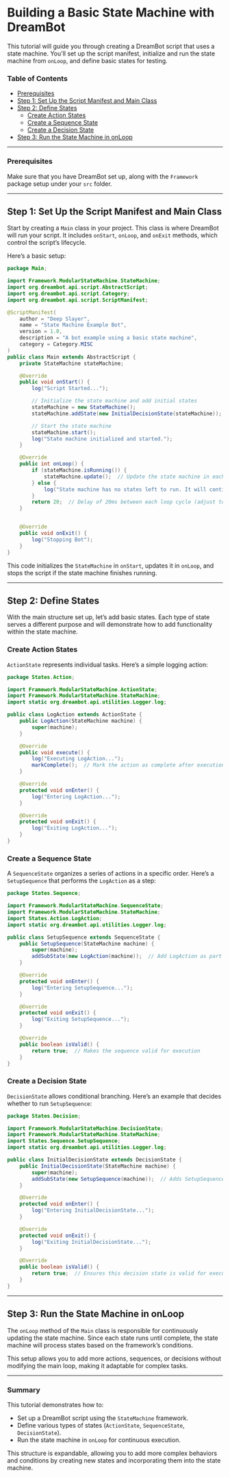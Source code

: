 # Building a Basic State Machine with DreamBot

This tutorial will guide you through creating a DreamBot script that uses a state machine. You'll set up the script manifest, initialize and run the state machine from `onLoop`, and define basic states for testing.

### Table of Contents
- [Prerequisites](#prerequisites)
- [Step 1: Set Up the Script Manifest and Main Class](#step-1-set-up-the-script-manifest-and-main-class)
- [Step 2: Define States](#step-2-define-states)
  - [Create Action States](#create-action-states)
  - [Create a Sequence State](#create-a-sequence-state)
  - [Create a Decision State](#create-a-decision-state)
- [Step 3: Run the State Machine in onLoop](#step-3-run-the-state-machine-in-onloop)

---

### Prerequisites

Make sure that you have DreamBot set up, along with the `Framework` package setup under your `src` folder.

---

## Step 1: Set Up the Script Manifest and Main Class

Start by creating a `Main` class in your project. This class is where DreamBot will run your script. It includes `onStart`, `onLoop`, and `onExit` methods, which control the script’s lifecycle.

Here’s a basic setup:

```java
package Main;

import Framework.ModularStateMachine.StateMachine;
import org.dreambot.api.script.AbstractScript;
import org.dreambot.api.script.Category;
import org.dreambot.api.script.ScriptManifest;

@ScriptManifest(
    author = "Deep Slayer",
    name = "State Machine Example Bot",
    version = 1.0,
    description = "A bot example using a basic state machine",
    category = Category.MISC
)
public class Main extends AbstractScript {
    private StateMachine stateMachine;

    @Override
    public void onStart() {
        log("Script Started...");

        // Initialize the state machine and add initial states
        stateMachine = new StateMachine();
        stateMachine.addState(new InitialDecisionState(stateMachine));  // Add initial decision state

        // Start the state machine
        stateMachine.start();
        log("State machine initialized and started.");
    }

    @Override
    public int onLoop() {
        if (stateMachine.isRunning()) {  
            stateMachine.update();  // Update the state machine in each loop
        } else {
            log("State machine has no states left to run. It will continue checking for valid states.");
        }
        return 20;  // Delay of 20ms between each loop cycle (adjust to the responsiveness needed)
    }


    @Override
    public void onExit() {
        log("Stopping Bot");
    }
}
```

This code initializes the `StateMachine` in `onStart`, updates it in `onLoop`, and stops the script if the state machine finishes running.

---

## Step 2: Define States

With the main structure set up, let’s add basic states. Each type of state serves a different purpose and will demonstrate how to add functionality within the state machine.

### Create Action States

`ActionState` represents individual tasks. Here’s a simple logging action:

```java
package States.Action;

import Framework.ModularStateMachine.ActionState;
import Framework.ModularStateMachine.StateMachine;
import static org.dreambot.api.utilities.Logger.log;

public class LogAction extends ActionState {
    public LogAction(StateMachine machine) {
        super(machine);
    }

    @Override
    public void execute() {
        log("Executing LogAction...");
        markComplete();  // Mark the action as complete after execution
    }

    @Override
    protected void onEnter() {
        log("Entering LogAction...");
    }

    @Override
    protected void onExit() {
        log("Exiting LogAction...");
    }
}
```

### Create a Sequence State

A `SequenceState` organizes a series of actions in a specific order. Here’s a `SetupSequence` that performs the `LogAction` as a step:

```java
package States.Sequence;

import Framework.ModularStateMachine.SequenceState;
import Framework.ModularStateMachine.StateMachine;
import States.Action.LogAction;
import static org.dreambot.api.utilities.Logger.log;

public class SetupSequence extends SequenceState {
    public SetupSequence(StateMachine machine) {
        super(machine);
        addSubState(new LogAction(machine));  // Add LogAction as part of the sequence
    }

    @Override
    protected void onEnter() {
        log("Entering SetupSequence...");
    }

    @Override
    protected void onExit() {
        log("Exiting SetupSequence...");
    }

    @Override
    public boolean isValid() {
        return true;  // Makes the sequence valid for execution
    }
}
```

### Create a Decision State

`DecisionState` allows conditional branching. Here’s an example that decides whether to run `SetupSequence`:

```java
package States.Decision;

import Framework.ModularStateMachine.DecisionState;
import Framework.ModularStateMachine.StateMachine;
import States.Sequence.SetupSequence;
import static org.dreambot.api.utilities.Logger.log;

public class InitialDecisionState extends DecisionState {
    public InitialDecisionState(StateMachine machine) {
        super(machine);
        addSubState(new SetupSequence(machine));  // Adds SetupSequence as a potential substate
    }

    @Override
    protected void onEnter() {
        log("Entering InitialDecisionState...");
    }

    @Override
    protected void onExit() {
        log("Exiting InitialDecisionState...");
    }

    @Override
    public boolean isValid() {
        return true;  // Ensures this decision state is valid for execution
    }
}
```

---

## Step 3: Run the State Machine in onLoop

The `onLoop` method of the `Main` class is responsible for continuously updating the state machine. Since each state runs until complete, the state machine will process states based on the framework’s conditions.

This setup allows you to add more actions, sequences, or decisions without modifying the main loop, making it adaptable for complex tasks.

---

### Summary

This tutorial demonstrates how to:
- Set up a DreamBot script using the `StateMachine` framework.
- Define various types of states (`ActionState`, `SequenceState`, `DecisionState`).
- Run the state machine in `onLoop` for continuous execution.

This structure is expandable, allowing you to add more complex behaviors and conditions by creating new states and incorporating them into the state machine.
